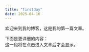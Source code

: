 ```yaml
---
title: "firstday"
date: 2025-04-16
---
```

欢迎来到我的博客，这是我的第一篇文章。
<!--more-->
下面是更详细的内容：  
这一段将在点击进入文章后才会显示。
